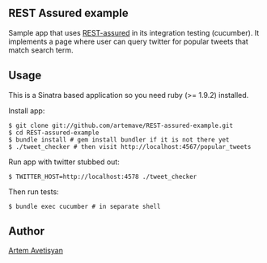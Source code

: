 ## REST Assured example

Sample app that uses [REST-assured](https://github.com/BBC/REST-assured) in its integration testing (cucumber). It implements a page where user can query twitter for popular tweets that match search term.

## Usage

This is a Sinatra based application so you need ruby (>= 1.9.2) installed.

Install app:

    $ git clone git://github.com/artemave/REST-assured-example.git
    $ cd REST-assured-example
    $ bundle install # gem install bundler if it is not there yet
    $ ./tweet_checker # then visit http://localhost:4567/popular_tweets

Run app with twitter stubbed out:
    
    $ TWITTER_HOST=http://localhost:4578 ./tweet_checker

Then run tests:

    $ bundle exec cucumber # in separate shell

## Author

[Artem Avetisyan](https://github.com/artemave)
